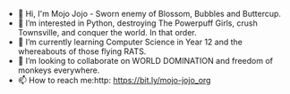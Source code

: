 - 👋 Hi, I'm Mojo Jojo - Sworn enemy of Blossom, Bubbles and Buttercup.
- 👀 I’m interested in Python, destroying The Powerpuff Girls, crush Townsville, and conquer the world. In that order.
- 🌱 I’m currently learning Computer Science in Year 12 and the whereabouts of those flying RATS.
- 💞️ I’m looking to collaborate on WORLD DOMINATION and freedom of monkeys everywhere.
- 📫 How to reach me:http: https://bit.ly/mojo-jojo_org

<!---
ThatOneGreenMonkeyFromPowerpuffGirls/ThatOneGreenMonkeyFromPowerpuffGirls is a ✨ special ✨ repository because its `README.md` (this file) appears on your GitHub profile.
You can click the Preview link to take a look at your changes.
--->
